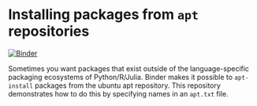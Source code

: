 # Installing packages from `apt` repositories

[![Binder](https://mybinder.org/badge.svg)](https://mybinder.org/v2/gh/marskar/biof518_fall2018/master?urlpath=lab/tree/index.ipynb)

Sometimes you want packages that exist outside of the language-specific packaging
ecosystems of Python/R/Julia. Binder makes it possible to `apt-install` packages
from the ubuntu apt repository. This repository demonstrates how to do this by specifying
names in an `apt.txt` file.